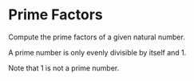 # Prime Factors

Compute the prime factors of a given natural number.

A prime number is only evenly divisible by itself and 1.

Note that 1 is not a prime number.

